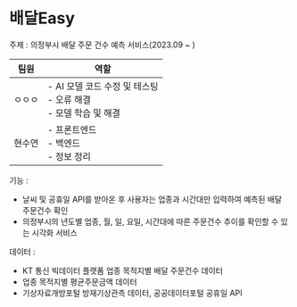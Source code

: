 # 배달Easy

주제 : 의정부시 배달 주문 건수 예측 서비스(2023.09 ~ )

|팀원|역할|
|---|------|
|ㅇㅇㅇ|- AI 모델 코드 수정 및 테스팅<br>- 오류 해결<br>- 모델 학습 및 해결|
|현수연|- 프론트엔드<br>- 백엔드<br>- 정보 정리|

기능 : 

- 날씨 및 공휴일 API를 받아온 후 사용자는 업종과 시간대만 입력하여 예측된 배달 주문건수 확인
- 의정부시의 년도별 업종, 월, 일, 요일, 시간대에 따른 주문건수 추이를 확인할 수 있는 시각화 서비스
  
  

데이터 :

- KT 통신 빅데이터 플랫폼 업종 목적지별 배달 주문건수 데이터
- 업종 목적지별 평균주문금액 데이터
- 기상자료개방포털 방재기상관측 데이터, 공공데이터포털 공휴일 API
